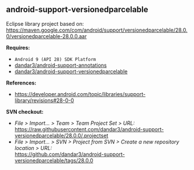 ## android-support-versionedparcelable

Eclipse library project based on:<br/>
https://maven.google.com/com/android/support/versionedparcelable/28.0.0/versionedparcelable-28.0.0.aar

**Requires:**
- `Android 9 (API 28) SDK Platform`
- [dandar3/android-support-annotations](https://github.com/dandar3/android-support-annotations/tree/28.0.0)
- [dandar3/android-support-versionedparcelable](https://github.com/dandar3/android-support-versionedparcelable/tree/28.0.0)

**References:**
- https://developer.android.com/topic/libraries/support-library/revisions#28-0-0

**SVN checkout:**
- _File > Import... > Team > Team Project Set > URL:_<br/>
  https://raw.githubusercontent.com/dandar3/android-support-versionedparcelable/28.0.0/.projectset
- _File > Import... > SVN > Project from SVN > Create a new repository location > URL:_<br/>
  https://github.com/dandar3/android-support-versionedparcelable/tags/28.0.0